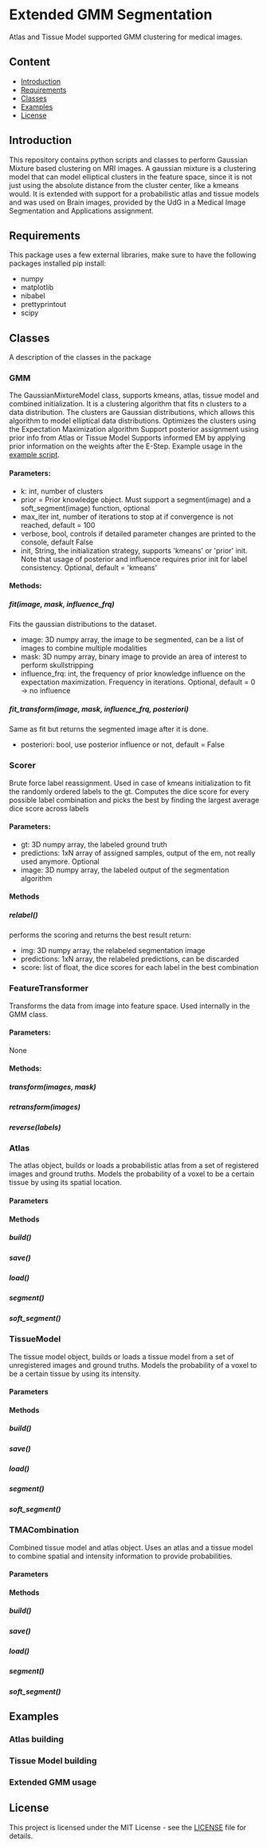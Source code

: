 # Extended GMM Segmentation
Atlas and Tissue Model supported GMM clustering for medical images.
## Content
- [Introduction](#Introduction)
- [Requirements](#Requirements)
- [Classes](#Classes)
- [Examples](#Examples)
- [License](#License)
## Introduction
This repository contains python scripts and classes to perform Gaussian Mixture based clustering on MRI images.
A gaussian mixture is a clustering model that can model elliptical clusters in the feature space, since it is not just using the absolute distance from the cluster center, like a kmeans would.
It is extended with support for a probabilistic atlas and tissue models and was used on Brain images, provided by the UdG in a Medical Image Segmentation and Applications assignment.
## Requirements
This package uses a few external libraries, make sure to have the following packages installed
pip install:
- numpy
- matplotlib
- nibabel
- prettyprintout
- scipy
## Classes
A description of the classes in the package
### GMM
The GaussianMixtureModel class, supports kmeans, atlas, tissue model and combined initialization.
It is a clustering algorithm that fits n clusters to a data distribution. The clusters are Gaussian distributions, which allows this algorithm to model elliptical data distributions.
Optimizes the clusters using the Expectation Maximization algorithm
Support posterior assignment using prior info from Atlas or Tissue Model
Supports informed EM by applying prior information on the weights after the E-Step.
Example usage in the [example script](extended_gmm_usage.py). <br>

#### Parameters:
- k: int, number of clusters
- prior = Prior knowledge object. Must support a segment(image) and a soft_segment(image) function, optional
- max_iter int, number of iterations to stop at if convergence is not reached, default = 100
- verbose, bool, controls if detailed parameter changes are printed to the console, default False
- init, String, the initialization strategy, supports 'kmeans' or 'prior' init. Note that usage of posterior and influence requires prior init for label consistency. Optional, default = 'kmeans'

#### Methods:
##### fit(image, mask, influence_frq)
Fits the gaussian distributions to the dataset. 
- image: 3D numpy array, the image to be segmented, can be a list of images to combine multiple modalities
- mask: 3D numpy array, binary image to provide an area of interest to perform skullstripping
- influence_frq: int, the frequency of prior knowledge influence on the expectation maximization. Frequency in iterations. Optional, default = 0 -> no influence

##### fit_transform(image, mask, influence_frq, posteriori)
Same as fit but returns the segmented image after it is done.
- posteriori: bool, use posterior influence or not, default = False

### Scorer
Brute force label reassignment. Used in case of kmeans initialization to fit the randomly ordered labels to the gt.
Computes the dice score for every possible label combination and picks the best by finding the largest average dice score across labels

#### Parameters:
- gt: 3D numpy array, the labeled ground truth
- predictions: 1xN array of assigned samples, output of the em, not really used anymore. Optional
- image: 3D numpy array, the labeled output of the segmentation algorithm

#### Methods
##### relabel()
performs the scoring and returns the best result
return:
- img: 3D numpy array, the relabeled segmentation image
- predictions: 1xN array, the relabeled predictions, can be discarded
- score: list of float, the dice scores for each label in the best combination

### FeatureTransformer
Transforms the data from image into feature space. Used internally in the GMM class.
#### Parameters:
None
#### Methods:
##### transform(images, mask)
##### retransform(images)
##### reverse(labels)

### Atlas
The atlas object, builds or loads a probabilistic atlas from a set of registered images and ground truths.
Models the probability of a voxel to be a certain tissue by using its spatial location.
#### Parameters
#### Methods
##### build()
##### save()
##### load()
##### segment()
##### soft_segment()

### TissueModel
The tissue model object, builds or loads a tissue model from a set of unregistered images and ground truths.
Models the probability of a voxel to be a certain tissue by using its intensity.
#### Parameters
#### Methods
##### build()
##### save()
##### load()
##### segment()
##### soft_segment()

### TMACombination
Combined tissue model and atlas object. Uses an atlas and a tissue model to combine spatial and intensity information to 
provide probabilities.
#### Parameters
#### Methods
##### build()
##### save()
##### load()
##### segment()
##### soft_segment()

## Examples

### Atlas building

### Tissue Model building

### Extended GMM usage

## License

This project is licensed under the MIT License - see the [LICENSE](LICENSE) file for details.

    
